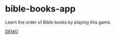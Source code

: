 # bible-books-app
Learn the order of Bible books by playing this game.

[DEMO](https://voluntari-noi.github.io/bible-books-app/)
